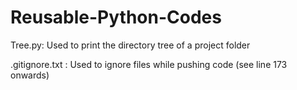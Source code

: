 # Reusable-Python-Codes

Tree.py: Used to print the directory tree of a project folder 

.gitignore.txt : Used to ignore files while pushing code (see line 173 onwards)
